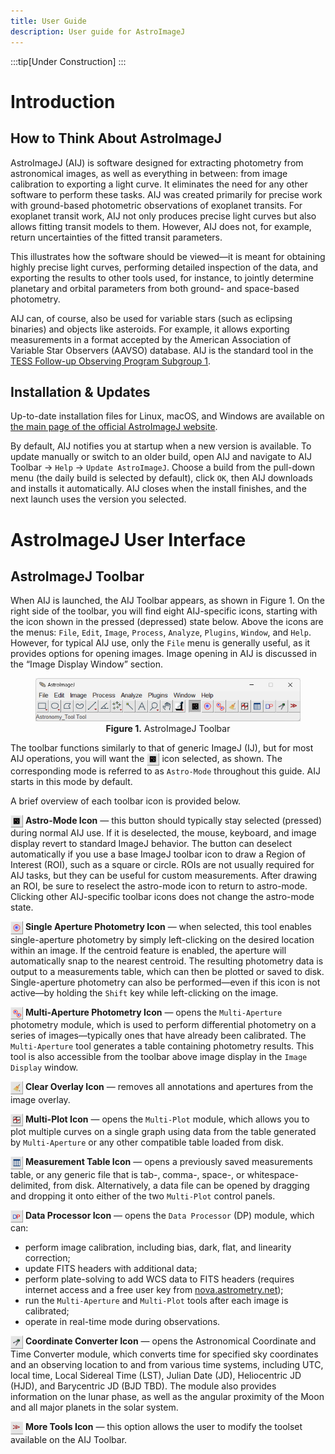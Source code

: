 ```yaml
---
title: User Guide
description: User guide for AstroImageJ
---
```


:::tip[Under Construction]
:::

# Introduction

## How to Think About AstroImageJ

AstroImageJ (AIJ) is software designed for extracting photometry from astronomical images, as well as everything in between: from image calibration to exporting a light curve. It eliminates the need for any other software to perform these tasks. AIJ was created primarily for precise work with ground-based photometric observations of exoplanet transits. For exoplanet transit work, AIJ not only produces precise light curves but also allows fitting transit models to them. However, AIJ does not, for example, return uncertainties of the fitted transit parameters.

This illustrates how the software should be viewed—it is meant for obtaining highly precise light curves, performing detailed inspection of the data, and exporting the results to other tools used, for instance, to jointly determine planetary and orbital parameters from both ground- and space-based photometry.

AIJ can, of course, also be used for variable stars (such as eclipsing binaries) and objects like asteroids. For example, it allows exporting measurements in a format accepted by the American Association of Variable Star Observers (AAVSO) database. AIJ is the standard tool in the [TESS Follow-up Observing Program Subgroup 1](https://tess.mit.edu/followup/).

## Installation & Updates
Up-to-date installation files for Linux, macOS, and Windows are available on [the main page of the official AstroImageJ website](https://astroimagej.com/).

By default, AIJ notifies you at startup when a new version is available. To update manually or switch to an older build, open AIJ and navigate to AIJ Toolbar → `Help` → `Update AstroImageJ`. Choose a build from the pull-down menu (the daily build is selected by default), click `OK`, then AIJ downloads and installs it automatically. AIJ closes when the install finishes, and the next launch uses the version you selected.

# AstroImageJ User Interface

## AstroImageJ Toolbar
When AIJ is launched, the AIJ Toolbar appears, as shown in Figure 1. On the right side of the toolbar, you will find eight AIJ-specific icons, starting with the icon shown in the pressed (depressed) state below. Above the icons are the menus: `File`, `Edit`, `Image`, `Process`, `Analyze`, `Plugins`, `Window`, and `Help`. However, for typical AIJ use, only the `File` menu is generally useful, as it provides options for opening images. Image opening in AIJ is discussed in the “Image Display Window” section.

<figure style="text-align:center">
  <img src="./figures/figure01.png" alt="<FIGURE>">
  <figcaption><strong>Figure 1.</strong> AstroImageJ Toolbar</figcaption>
</figure>

The toolbar functions similarly to that of generic ImageJ (IJ), but for most AIJ operations, you will want the <img src="icons/icon01.png" alt="<ICON>" width="20" align="absmiddle"> icon selected, as shown. The corresponding mode is referred to as `Astro-Mode` throughout this guide. AIJ starts in this mode by default.

A brief overview of each toolbar icon is provided below.

<img src="icons/icon01.png" alt="<ICON>" width="20" align="absmiddle"> **Astro-Mode Icon** — this button should typically stay selected (pressed) during normal AIJ use. If it is deselected, the mouse, keyboard, and image display revert to standard ImageJ behavior. The button can deselect automatically if you use a base ImageJ toolbar icon to draw a Region of Interest (ROI), such as a square or circle. ROIs are not usually required for AIJ tasks, but they can be useful for custom measurements. After drawing an ROI, be sure to reselect the astro-mode icon to return to astro-mode. Clicking other AIJ-specific toolbar icons does not change the astro-mode state.

<img src="icons/icon02.png" alt="<ICON>" width="20" align="absmiddle"> **Single Aperture Photometry Icon** — when selected, this tool enables single-aperture photometry by simply left-clicking on the desired location within an image. If the centroid feature is enabled, the aperture will automatically snap to the nearest centroid. The resulting photometry data is output to a measurements table, which can then be plotted or saved to disk. Single-aperture photometry can also be performed—even if this icon is not active—by holding the `Shift` key while left-clicking on the image.

<img src="icons/icon03.png" alt="<ICON>" width="20" align="absmiddle"> **Multi-Aperture Photometry Icon** — opens the `Multi-Aperture` photometry module, which is used to perform differential photometry on a series of images—typically ones that have already been calibrated. The `Multi-Aperture` tool generates a table containing photometry results. This tool is also accessible from the toolbar above image display in the `Image Display` window.

<img src="icons/icon04.png" alt="<ICON>" width="20" align="absmiddle"> **Clear Overlay Icon** — removes all annotations and apertures from the image overlay.

<img src="icons/icon05.png" alt="<ICON>" width="20" align="absmiddle"> **Multi-Plot Icon** — opens the `Multi-Plot` module, which allows you to plot multiple curves on a single graph using data from the table generated by `Multi-Aperture` or any other compatible table loaded from disk.

<img src="icons/icon06.png" alt="<ICON>" width="20" align="absmiddle"> **Measurement Table Icon** — opens a previously saved measurements table, or any generic file that is tab-, comma-, space-, or whitespace-delimited, from disk. Alternatively, a data file can be opened by dragging and dropping it onto either of the two `Multi-Plot` control panels.

<img src="icons/icon07.png" alt="<ICON>" width="20" align="absmiddle"> **Data Processor Icon** — opens the `Data Processor` (DP) module, which can:
- perform image calibration, including bias, dark, flat, and linearity correction;
- update FITS headers with additional data;
- perform plate-solving to add WCS data to FITS headers (requires internet access and a free user key from [nova.astrometry.net](https://nova.astrometry.net));
- run the `Multi-Aperture` and `Multi-Plot` tools after each image is calibrated;
- operate in real-time mode during observations.

<img src="icons/icon08.png" alt="<ICON>" width="20" align="absmiddle"> **Coordinate Converter Icon** — opens the Astronomical Coordinate and Time Converter module, which converts time for specified sky coordinates and an observing location to and from various time systems, including UTC, local time, Local Sidereal Time (LST), Julian Date (JD), Heliocentric JD (HJD), and Barycentric JD (BJD TBD). The module also provides information on the lunar phase, as well as the angular proximity of the Moon and all major planets in the solar system.

<img src="icons/icon09.png" alt="<ICON>" width="20" align="absmiddle"> **More Tools Icon** — this option allows the user to modify the toolset available on the AIJ Toolbar.